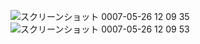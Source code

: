 ![スクリーンショット 0007-05-26 12 09 35](https://github.com/user-attachments/assets/67188c53-2199-435c-b857-64432d0bce48)
![スクリーンショット 0007-05-26 12 09 53](https://github.com/user-attachments/assets/b4460f58-3efc-46e4-ab8c-ba2338073387)

